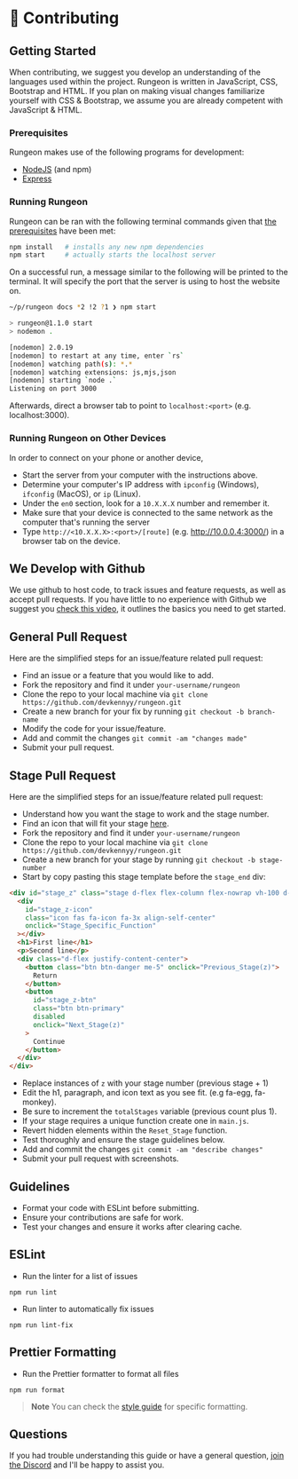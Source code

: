 # 🤗 Contributing

## Getting Started

When contributing, we suggest you develop an understanding of the languages used within the project. Rungeon is written in JavaScript, CSS, Bootstrap and HTML.
If you plan on making visual changes familiarize yourself with CSS & Bootstrap, we assume you are already competent with JavaScript & HTML.

### Prerequisites

Rungeon makes use of the following programs for development:

- [NodeJS](https://nodejs.org) (and npm)
- [Express](https://expressjs.com/)

### Running Rungeon

Rungeon can be ran with the following terminal commands given that [the prerequisites](#prerequisites) have been met:

```sh
npm install   # installs any new npm dependencies
npm start     # actually starts the localhost server
```

On a successful run, a message similar to the following will be printed to the terminal. It will specify the port that the server is using to host the website on.

```sh
~/p/rungeon docs *2 !2 ?1 ❯ npm start

> rungeon@1.1.0 start
> nodemon .

[nodemon] 2.0.19
[nodemon] to restart at any time, enter `rs`
[nodemon] watching path(s): *.*
[nodemon] watching extensions: js,mjs,json
[nodemon] starting `node .`
Listening on port 3000
```

Afterwards, direct a browser tab to point to `localhost:<port>` (e.g. localhost:3000).

### Running Rungeon on Other Devices

In order to connect on your phone or another device,

- Start the server from your computer with the instructions above.
- Determine your computer's IP address with `ipconfig` (Windows), `ifconfig` (MacOS), or `ip` (Linux).
- Under the `en0` section, look for a `10.X.X.X` number and remember it.
- Make sure that your device is connected to the same network as the computer that's running the server
- Type `http://<10.X.X.X>:<port>/[route]` (e.g. http://10.0.0.4:3000/) in a browser tab on the device.

## We Develop with Github

We use github to host code, to track issues and feature requests, as well as accept pull requests.
If you have little to no experience with Github we suggest you [check this video](https://www.youtube.com/watch?v=iv8rSLsi1xo), it outlines the basics you need to get started.

## General Pull Request

Here are the simplified steps for an issue/feature related pull request:

- Find an issue or a feature that you would like to add.
- Fork the repository and find it under `your-username/rungeon`
- Clone the repo to your local machine via `git clone https://github.com/devkennyy/rungeon.git`
- Create a new branch for your fix by running `git checkout -b branch-name`
- Modify the code for your issue/feature.
- Add and commit the changes `git commit -am "changes made"`
- Submit your pull request.

## Stage Pull Request

Here are the simplified steps for an issue/feature related pull request:

- Understand how you want the stage to work and the stage number.
- Find an icon that will fit your stage [here](https://fontawesome.com/v5/cheatsheet/free/solid).
- Fork the repository and find it under `your-username/rungeon`
- Clone the repo to your local machine via `git clone https://github.com/devkennyy/rungeon.git`
- Create a new branch for your stage by running `git checkout -b stage-number`
- Start by copy pasting this stage template before the `stage_end` div:

```html
<div id="stage_z" class="stage d-flex flex-column flex-nowrap vh-100 d-none">
  <div
    id="stage_z-icon"
    class="icon fas fa-icon fa-3x align-self-center"
    onclick="Stage_Specific_Function"
  ></div>
  <h1>First line</h1>
  <p>Second line</p>
  <div class="d-flex justify-content-center">
    <button class="btn btn-danger me-5" onclick="Previous_Stage(z)">
      Return
    </button>
    <button
      id="stage_z-btn"
      class="btn btn-primary"
      disabled
      onclick="Next_Stage(z)"
    >
      Continue
    </button>
  </div>
</div>
```

- Replace instances of `z` with your stage number (previous stage + 1)
- Edit the h1, paragraph, and icon text as you see fit. (e.g fa-egg, fa-monkey).
- Be sure to increment the `totalStages` variable (previous count plus 1).
- If your stage requires a unique function create one in `main.js`.
- Revert hidden elements within the `Reset_Stage` function.
- Test thoroughly and ensure the stage guidelines below.
- Add and commit the changes `git commit -am "describe changes"`
- Submit your pull request with screenshots.

## Guidelines

- Format your code with ESLint before submitting.
- Ensure your contributions are safe for work.
- Test your changes and ensure it works after clearing cache.

## ESLint

- Run the linter for a list of issues

```
npm run lint
```

- Run linter to automatically fix issues

```
npm run lint-fix
```

## Prettier Formatting

- Run the Prettier formatter to format all files

```
npm run format
```

> **Note**
> You can check the [style guide](/style.md) for specific formatting. 


## Questions

If you had trouble understanding this guide or have a general question, [join the Discord](https://discord.gg/SFX2KSuzep) and I'll be happy to assist you.
